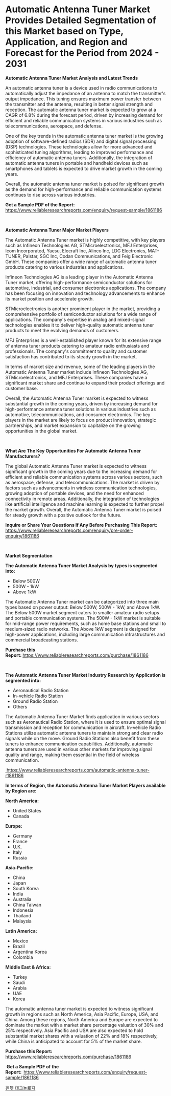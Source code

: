 <p><h1>Automatic Antenna Tuner Market Provides Detailed Segmentation of this Market based on Type, Application, and Region and Forecast for the Period from 2024 - 2031</h1></p><p><strong>Automatic Antenna Tuner Market Analysis and Latest Trends</strong></p>
<p><p>An automatic antenna tuner is a device used in radio communications to automatically adjust the impedance of an antenna to match the transmitter's output impedance. This tuning ensures maximum power transfer between the transmitter and the antenna, resulting in better signal strength and reception. The automatic antenna tuner market is expected to grow at a CAGR of 6.8% during the forecast period, driven by increasing demand for efficient and reliable communication systems in various industries such as telecommunications, aerospace, and defense.</p><p>One of the key trends in the automatic antenna tuner market is the growing adoption of software-defined radios (SDR) and digital signal processing (DSP) technologies. These technologies allow for more advanced and sophisticated tuning algorithms, leading to improved performance and efficiency of automatic antenna tuners. Additionally, the integration of automatic antenna tuners in portable and handheld devices such as smartphones and tablets is expected to drive market growth in the coming years.</p><p>Overall, the automatic antenna tuner market is poised for significant growth as the demand for high-performance and reliable communication systems continues to rise across various industries.</p></p>
<p><strong>Get a Sample PDF of the Report:&nbsp;</strong> <a href="https://www.reliableresearchreports.com/enquiry/request-sample/1861186">https://www.reliableresearchreports.com/enquiry/request-sample/1861186</a></p>
<p>&nbsp;</p>
<p><strong>Automatic Antenna Tuner Major Market Players</strong></p>
<p><p>The Automatic Antenna Tuner market is highly competitive, with key players such as Infineon Technologies AG, STMicroelectronics, MFJ Enterprises, Icom Incorporated, Yaesu, Elecraft Inc, Alinco Inc, LDG Electronics, MAT-TUNER, Palstar, SGC Inc, Codan Communications, and Feig Electronic GmbH. These companies offer a wide range of automatic antenna tuner products catering to various industries and applications.</p><p>Infineon Technologies AG is a leading player in the Automatic Antenna Tuner market, offering high-performance semiconductor solutions for automotive, industrial, and consumer electronics applications. The company has been focusing on innovation and technology advancements to enhance its market position and accelerate growth.</p><p>STMicroelectronics is another prominent player in the market, providing a comprehensive portfolio of semiconductor solutions for a wide range of applications. The company's expertise in analog and mixed-signal technologies enables it to deliver high-quality automatic antenna tuner products to meet the evolving demands of customers.</p><p>MFJ Enterprises is a well-established player known for its extensive range of antenna tuner products catering to amateur radio enthusiasts and professionals. The company's commitment to quality and customer satisfaction has contributed to its steady growth in the market.</p><p>In terms of market size and revenue, some of the leading players in the Automatic Antenna Tuner market include Infineon Technologies AG, STMicroelectronics, and MFJ Enterprises. These companies have a significant market share and continue to expand their product offerings and customer base.</p><p>Overall, the Automatic Antenna Tuner market is expected to witness substantial growth in the coming years, driven by increasing demand for high-performance antenna tuner solutions in various industries such as automotive, telecommunications, and consumer electronics. The key players in the market are likely to focus on product innovation, strategic partnerships, and market expansion to capitalize on the growing opportunities in the global market.</p></p>
<p>&nbsp;</p>
<p><strong>What Are The Key Opportunities For Automatic Antenna Tuner Manufacturers?</strong></p>
<p><p>The global Automatic Antenna Tuner market is expected to witness significant growth in the coming years due to the increasing demand for efficient and reliable communication systems across various sectors, such as aerospace, defense, and telecommunications. The market is driven by factors such as advancements in wireless communication technologies, growing adoption of portable devices, and the need for enhanced connectivity in remote areas. Additionally, the integration of technologies like artificial intelligence and machine learning is expected to further propel the market growth. Overall, the Automatic Antenna Tuner market is poised for steady growth with a positive outlook for the future.</p></p>
<p><strong>Inquire or Share Your Questions If Any Before Purchasing This Report:</strong> <a href="https://www.reliableresearchreports.com/enquiry/pre-order-enquiry/1861186">https://www.reliableresearchreports.com/enquiry/pre-order-enquiry/1861186</a></p>
<p>&nbsp;</p>
<p><strong>Market Segmentation</strong></p>
<p><strong>The Automatic Antenna Tuner Market Analysis by types is segmented into:</strong></p>
<p><ul><li>Below 500W</li><li>500W - 1kW</li><li>Above 1kW</li></ul></p>
<p><p>The Automatic Antenna Tuner market can be categorized into three main types based on power output: Below 500W, 500W - 1kW, and Above 1kW. The Below 500W market segment caters to smaller amateur radio setups and portable communication systems. The 500W - 1kW market is suitable for mid-range power requirements, such as home base stations and small to medium-sized radio networks. The Above 1kW segment is designed for high-power applications, including large communication infrastructures and commercial broadcasting stations.</p></p>
<p><strong>Purchase this Report:&nbsp;</strong><a href="https://www.reliableresearchreports.com/purchase/1861186">https://www.reliableresearchreports.com/purchase/1861186</a></p>
<p>&nbsp;</p>
<p><strong>The Automatic Antenna Tuner Market Industry Research by Application is segmented into:</strong></p>
<p><ul><li>Aeronautical Radio Station</li><li>In-vehicle Radio Station</li><li>Ground Radio Station</li><li>Others</li></ul></p>
<p><p>The Automatic Antenna Tuner Market finds application in various sectors such as Aeronautical Radio Station, where it is used to ensure optimal signal transmission and reception for communication in aircraft. In-vehicle Radio Stations utilize automatic antenna tuners to maintain strong and clear radio signals while on the move. Ground Radio Stations also benefit from these tuners to enhance communication capabilities. Additionally, automatic antenna tuners are used in various other markets for improving signal quality and range, making them essential in the field of wireless communication.</p></p>
<p><a href="https://www.reliableresearchreports.com/automatic-antenna-tuner-r1861186">&nbsp;https://www.reliableresearchreports.com/automatic-antenna-tuner-r1861186</a></p>
<p><strong>In terms of Region, the Automatic Antenna Tuner Market Players available by Region are:</strong></p>
<p>
    <p> <strong> North America: </strong>
        <ul>
            <li>United States</li>
            <li>Canada</li>
        </ul>
        </p> 
    <p> <strong> Europe: </strong>
        <ul>
            <li>Germany</li>
            <li>France</li>
            <li>U.K.</li>
            <li>Italy</li>
            <li>Russia</li>
        </ul>
        </p> 
    <p> <strong> Asia-Pacific: </strong>
        <ul>
            <li>China</li>
            <li>Japan</li>
            <li>South Korea</li>
            <li>India</li>
            <li>Australia</li>
            <li>China Taiwan</li>
            <li>Indonesia</li>
            <li>Thailand</li>
            <li>Malaysia</li>
        </ul>
        </p> 
    <p> <strong> Latin America: </strong>
        <ul>
            <li>Mexico</li>
            <li>Brazil</li>
            <li>Argentina Korea</li>
            <li>Colombia</li>
        </ul>
        </p> 
    <p> <strong> Middle East & Africa: </strong>
        <ul>
            <li>Turkey</li>
            <li>Saudi</li>
            <li>Arabia</li>
            <li>UAE</li>
            <li>Korea</li>
        </ul>
    </p>
    </p>
<p><p>The automatic antenna tuner market is expected to witness significant growth in regions such as North America, Asia Pacific, Europe, USA, and China. Among these regions, North America and Europe are expected to dominate the market with a market share percentage valuation of 30% and 25% respectively. Asia Pacific and USA are also expected to hold substantial market shares with a valuation of 22% and 18% respectively, while China is anticipated to account for 5% of the market share.</p></p>
<p><strong>Purchase this Report: </strong><a href="https://www.reliableresearchreports.com/purchase/1861186">https://www.reliableresearchreports.com/purchase/1861186</a></p>
<p>&nbsp;<strong>Get a Sample PDF of the Report:&nbsp;&nbsp;</strong><a href="https://www.reliableresearchreports.com/enquiry/request-sample/1861186">https://www.reliableresearchreports.com/enquiry/request-sample/1861186</a></p>
<p><strong></strong></p>
<p><p><a href="https://medium.com/@margrethowe2016/finfet-%EA%B8%B0%EC%88%A0-%EC%8B%9C%EC%9E%A5-%EA%B7%9C%EB%AA%A8-%EB%B0%8F-%EC%8B%9C%EC%9E%A5-%EB%8F%99%ED%96%A5-%EC%99%84%EC%A0%84%ED%95%9C-%EC%82%B0%EC%97%85-%EA%B0%9C%EC%9A%94-2024%EB%85%84%EB%B6%80%ED%84%B0-2031%EB%85%84-aa1dc3f885a3">핀펫 테크놀로지</a></p></p>